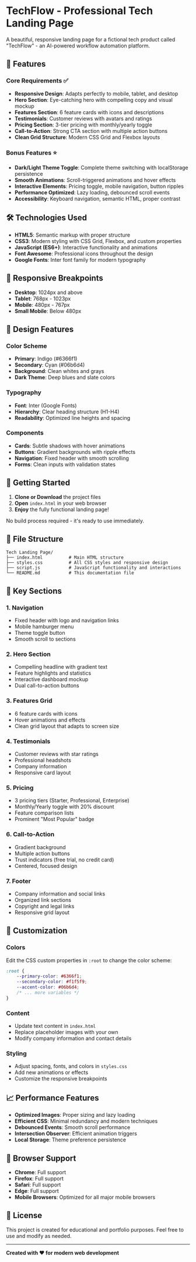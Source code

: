 # TechFlow - Professional Tech Landing Page

A beautiful, responsive landing page for a fictional tech product called "TechFlow" - an AI-powered workflow automation platform.

## 🚀 Features

### Core Requirements ✅
- **Responsive Design**: Adapts perfectly to mobile, tablet, and desktop
- **Hero Section**: Eye-catching hero with compelling copy and visual mockup
- **Features Section**: 6 feature cards with icons and descriptions
- **Testimonials**: Customer reviews with avatars and ratings
- **Pricing Section**: 3-tier pricing with monthly/yearly toggle
- **Call-to-Action**: Strong CTA section with multiple action buttons
- **Clean Grid Structure**: Modern CSS Grid and Flexbox layouts

### Bonus Features ⭐
- **Dark/Light Theme Toggle**: Complete theme switching with localStorage persistence
- **Smooth Animations**: Scroll-triggered animations and hover effects
- **Interactive Elements**: Pricing toggle, mobile navigation, button ripples
- **Performance Optimized**: Lazy loading, debounced scroll events
- **Accessibility**: Keyboard navigation, semantic HTML, proper contrast

## 🛠️ Technologies Used

- **HTML5**: Semantic markup with proper structure
- **CSS3**: Modern styling with CSS Grid, Flexbox, and custom properties
- **JavaScript (ES6+)**: Interactive functionality and animations
- **Font Awesome**: Professional icons throughout the design
- **Google Fonts**: Inter font family for modern typography

## 📱 Responsive Breakpoints

- **Desktop**: 1024px and above
- **Tablet**: 768px - 1023px
- **Mobile**: 480px - 767px
- **Small Mobile**: Below 480px

## 🎨 Design Features

### Color Scheme
- **Primary**: Indigo (#6366f1)
- **Secondary**: Cyan (#06b6d4)
- **Background**: Clean whites and grays
- **Dark Theme**: Deep blues and slate colors

### Typography
- **Font**: Inter (Google Fonts)
- **Hierarchy**: Clear heading structure (H1-H4)
- **Readability**: Optimized line heights and spacing

### Components
- **Cards**: Subtle shadows with hover animations
- **Buttons**: Gradient backgrounds with ripple effects
- **Navigation**: Fixed header with smooth scrolling
- **Forms**: Clean inputs with validation states

## 🚀 Getting Started

1. **Clone or Download** the project files
2. **Open** `index.html` in your web browser
3. **Enjoy** the fully functional landing page!

No build process required - it's ready to use immediately.

## 📁 File Structure

```
Tech Landing Page/
├── index.html          # Main HTML structure
├── styles.css          # All CSS styles and responsive design
├── script.js           # JavaScript functionality and interactions
└── README.md           # This documentation file
```

## 🎯 Key Sections

### 1. Navigation
- Fixed header with logo and navigation links
- Mobile hamburger menu
- Theme toggle button
- Smooth scroll to sections

### 2. Hero Section
- Compelling headline with gradient text
- Feature highlights and statistics
- Interactive dashboard mockup
- Dual call-to-action buttons

### 3. Features Grid
- 6 feature cards with icons
- Hover animations and effects
- Clean grid layout that adapts to screen size

### 4. Testimonials
- Customer reviews with star ratings
- Professional headshots
- Company information
- Responsive card layout

### 5. Pricing
- 3 pricing tiers (Starter, Professional, Enterprise)
- Monthly/Yearly toggle with 20% discount
- Feature comparison lists
- Prominent "Most Popular" badge

### 6. Call-to-Action
- Gradient background
- Multiple action buttons
- Trust indicators (free trial, no credit card)
- Centered, focused design

### 7. Footer
- Company information and social links
- Organized link sections
- Copyright and legal links
- Responsive grid layout

## 🎨 Customization

### Colors
Edit the CSS custom properties in `:root` to change the color scheme:

```css
:root {
    --primary-color: #6366f1;
    --secondary-color: #f1f5f9;
    --accent-color: #06b6d4;
    /* ... more variables */
}
```

### Content
- Update text content in `index.html`
- Replace placeholder images with your own
- Modify company information and contact details

### Styling
- Adjust spacing, fonts, and colors in `styles.css`
- Add new animations or effects
- Customize the responsive breakpoints

## 📈 Performance Features

- **Optimized Images**: Proper sizing and lazy loading
- **Efficient CSS**: Minimal redundancy and modern techniques
- **Debounced Events**: Smooth scroll performance
- **Intersection Observer**: Efficient animation triggers
- **Local Storage**: Theme preference persistence

## 🔧 Browser Support

- **Chrome**: Full support
- **Firefox**: Full support
- **Safari**: Full support
- **Edge**: Full support
- **Mobile Browsers**: Optimized for all major mobile browsers

## 📝 License

This project is created for educational and portfolio purposes. Feel free to use and modify as needed.

---

**Created with ❤️ for modern web development**
